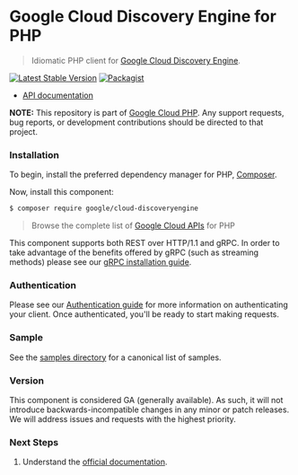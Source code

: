 # Google Cloud Discovery Engine for PHP

> Idiomatic PHP client for [Google Cloud Discovery Engine](https://cloud.google.com/discovery-engine).

[![Latest Stable Version](https://poser.pugx.org/google/cloud-discoveryengine/v/stable)](https://packagist.org/packages/google/cloud-discoveryengine) [![Packagist](https://img.shields.io/packagist/dm/google/cloud-discoveryengine.svg)](https://packagist.org/packages/google/cloud-discoveryengine)

* [API documentation](https://cloud.google.com/php/docs/reference/cloud-discoveryengine/latest)

**NOTE:** This repository is part of [Google Cloud PHP](https://github.com/googleapis/google-cloud-php). Any
support requests, bug reports, or development contributions should be directed to
that project.

### Installation

To begin, install the preferred dependency manager for PHP, [Composer](https://getcomposer.org/).

Now, install this component:

```sh
$ composer require google/cloud-discoveryengine
```

> Browse the complete list of [Google Cloud APIs](https://cloud.google.com/php/docs/reference)
> for PHP

This component supports both REST over HTTP/1.1 and gRPC. In order to take advantage of the benefits
offered by gRPC (such as streaming methods) please see our
[gRPC installation guide](https://cloud.google.com/php/grpc).

### Authentication

Please see our [Authentication guide](https://github.com/googleapis/google-cloud-php/blob/main/AUTHENTICATION.md) for more information
on authenticating your client. Once authenticated, you'll be ready to start making requests.

### Sample

See the [samples directory](https://github.com/googleapis/google-cloud-php-discoveryengine/tree/main/samples) for a canonical list of samples.

### Version

This component is considered GA (generally available). As such, it will not introduce backwards-incompatible changes in
any minor or patch releases. We will address issues and requests with the highest priority.

### Next Steps

1. Understand the [official documentation](https://cloud.google.com/discovery-engine/docs/apis).
